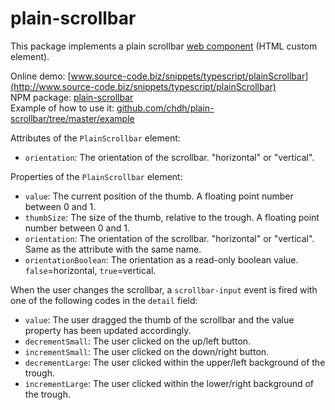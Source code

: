 # plain-scrollbar

This package implements a plain scrollbar [web component](https://en.wikipedia.org/wiki/Web_Components) (HTML custom element).

Online demo: [www.source-code.biz/snippets/typescript/plainScrollbar](http://www.source-code.biz/snippets/typescript/plainScrollbar)<br>
NPM package: [plain-scrollbar](https://www.npmjs.com/package/plain-scrollbar)<br>
Example of how to use it: [github.com/chdh/plain-scrollbar/tree/master/example](https://github.com/chdh/plain-scrollbar/tree/master/example)

Attributes of the `PlainScrollbar` element:

* `orientation`: The orientation of the scrollbar. "horizontal" or "vertical".

Properties of the `PlainScrollbar` element:

* `value`: The current position of the thumb. A floating point number between 0 and 1.
* `thumbSize`: The size of the thumb, relative to the trough. A floating point number between 0 and 1.
* `orientation`: The orientation of the scrollbar. "horizontal" or "vertical". Same as the attribute with the same name.
* `orientationBoolean`: The orientation as a read-only boolean value. `false`=horizontal, `true`=vertical.

When the user changes the scrollbar, a `scrollbar-input` event is fired with one of the following
codes in the `detail` field:

* `value`: The user dragged the thumb of the scrollbar and the value property has been updated accordingly.
* `decrementSmall`: The user clicked on the up/left button.
* `incrementSmall`: The user clicked on the down/right button.
* `decrementLarge`: The user clicked within the upper/left background of the trough.
* `incrementLarge`: The user clicked within the lower/right background of the trough.
